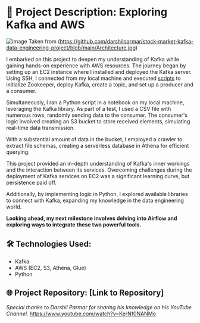 # 🚀 Project Description: Exploring Kafka and AWS
![image](https://github.com/manuelpt49/KafkaPythonAwsProject/assets/79064546/fb048e56-91aa-4a6c-b7a8-002fc929a173) 
Taken from (https://github.com/darshilparmar/stock-market-kafka-data-engineering-project/blob/main/Architecture.jpg)

I embarked on this project to deepen my understanding of Kafka while gaining hands-on experience with AWS resources. The journey began by setting up an EC2 instance where I installed and deployed the Kafka server. Using SSH, I connected from my local machine and executed [scripts](https://github.com/manuelpt49/KafkaPythonAwsProject/blob/main/%23Downloading%20Kafka.txt) to initialize Zookeeper, deploy Kafka, create a topic, and set up a producer and a consumer.

Simultaneously, I ran a Python script in a notebook on my local machine, leveraging the Kafka library. As part of a test, I used a CSV file with numerous rows, randomly sending data to the consumer. The consumer's logic involved creating an S3 bucket to store received elements, simulating real-time data transmission.

With a substantial amount of data in the bucket, I employed a crawler to extract file schemas, creating a serverless database in Athena for efficient querying.

This project provided an in-depth understanding of Kafka's inner workings and the interaction between its services. Overcoming challenges during the deployment of Kafka services on EC2 was a significant learning curve, but persistence paid off.

Additionally, by implementing logic in Python, I explored available libraries to connect with Kafka, expanding my knowledge in the data engineering world.

**Looking ahead, my next milestone involves delving into Airflow and exploring ways to integrate these two powerful tools.**

## 🛠️ Technologies Used:

- Kafka
- AWS (EC2, S3, Athena, Glue)
- Python

## 🌐 Project Repository: [Link to Repository]

*Special thanks to Darshil Parmar for sharing his knowledge on his YouTube Channel.* https://www.youtube.com/watch?v=KerNf0NANMo
